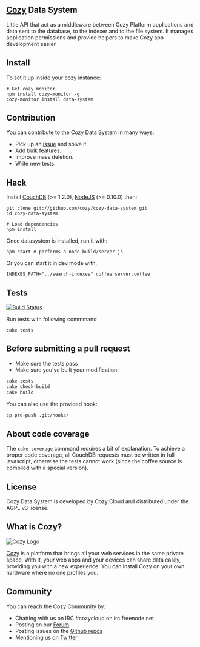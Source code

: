 ## [Cozy](https://cozy.io) Data System

Little API that act as a middleware between Cozy Platform applications and data
sent to the database, to the indexer and to the file system.
It manages application permissions and provide helpers to make Cozy app
development easier.


## Install

To set it up inside your cozy instance:

    # Get cozy monitor
    npm install cozy-monitor -g
    cozy-monitor install data-system

## Contribution

You can contribute to the Cozy Data System in many ways:

* Pick up an [issue](https://github.com/cozy/cozy-data-system/issues?state=open) and solve it.
* Add bulk features.
* Improve mass deletion.
* Write new tests.

## Hack

Install
[CouchDB](https://github.com/cozy/cozy-data-system/wiki/Couchdb-help)
(>= 1.2.0),
[NodeJS](https://github.com/cozy/cozy-data-system/wiki/Nodejs-help)
(>= 0.10.0) then:

    git clone git://github.com/cozy/cozy-data-system.git
    cd cozy-data-system

    # Load dependencies
    npm install

Once datasystem is installed, run it with:

    npm start # performs a node build/server.js

Or you can start it in dev mode with:

    INDEXES_PATH="../search-indexes" coffee server.coffee


## Tests

[![Build
Status](https://travis-ci.org/cozy/cozy-data-system.png?branch=master)](https://travis-ci.org/cozy/cozy-data-system)

Run tests with following commmand

    cake tests


## Before submitting a pull request

* Make sure the tests pass
* Make sure you've built your modification:

```bash
cake tests
cake check-build
cake build
```

You can also use the provided hook:

```bash
cp pre-push .git/hooks/
```

## About code coverage

The `cake coverage` command requires a bit of explanation. To achieve a proper code coverage, all CouchDB requests must be written in full javascript, otherwise the tests cannot work (since the coffee source is compiled with a special version).

## License

Cozy Data System is developed by Cozy Cloud and distributed under the AGPL v3 license.

## What is Cozy?

![Cozy Logo](https://raw.github.com/cozy/cozy-setup/gh-pages/assets/images/happycloud.png)

[Cozy](https://cozy.io) is a platform that brings all your web services in the
same private space.  With it, your web apps and your devices can share data
easily, providing you
with a new experience. You can install Cozy on your own hardware where no one
profiles you.

## Community

You can reach the Cozy Community by:

* Chatting with us on IRC #cozycloud on irc.freenode.net
* Posting on our [Forum](https://forum.cozy.io/)
* Posting issues on the [Github repos](https://github.com/cozy/)
* Mentioning us on [Twitter](https://twitter.com/mycozycloud)
